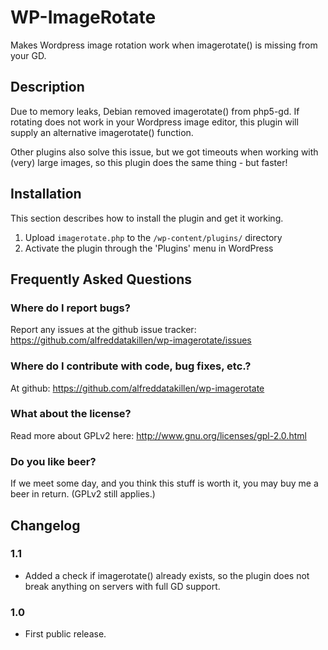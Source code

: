 WP-ImageRotate
==============

Makes Wordpress image rotation work when imagerotate() is missing from your GD.

Description
-----------

Due to memory leaks, Debian removed imagerotate() from php5-gd. If rotating does not work in your Wordpress image editor, this plugin will supply an alternative imagerotate() function.

Other plugins also solve this issue, but we got timeouts when working with (very) large images, so this plugin does the same thing - but faster!

Installation
------------

This section describes how to install the plugin and get it working.

1. Upload `imagerotate.php` to the `/wp-content/plugins/` directory
2. Activate the plugin through the 'Plugins' menu in WordPress

Frequently Asked Questions
--------------------------

### Where do I report bugs? 

Report any issues at the github issue tracker:
https://github.com/alfreddatakillen/wp-imagerotate/issues

### Where do I contribute with code, bug fixes, etc.?

At github:
https://github.com/alfreddatakillen/wp-imagerotate

### What about the license?

Read more about GPLv2 here:
http://www.gnu.org/licenses/gpl-2.0.html

### Do you like beer?

If we meet some day, and you think this stuff is worth it, you may buy me a beer in return. (GPLv2 still applies.)

Changelog
---------

### 1.1

* Added a check if imagerotate() already exists, so the plugin does not break anything on servers with full GD support.

### 1.0

* First public release.


